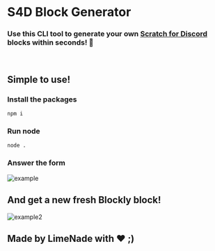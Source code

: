 #  **S4D Block Generator**

### Use this CLI tool to generate your own  [Scratch for Discord](https://s4d469.vercel.app) blocks within seconds! 🧱
</br>

## **Simple to use!**
  ### Install the packages
  `npm i`
  ### Run node
  `node .`
  ### Answer the form
  ![example](https://cdn.discordapp.com/attachments/1020724931945828352/1029731753398644847/unknown.png)

  ## **And get a new fresh Blockly block!**
  ![example2](https://cdn.discordapp.com/attachments/1020724931945828352/1029732731887829112/unknown.png)

## Made by LimeNade with ❤ ;)
